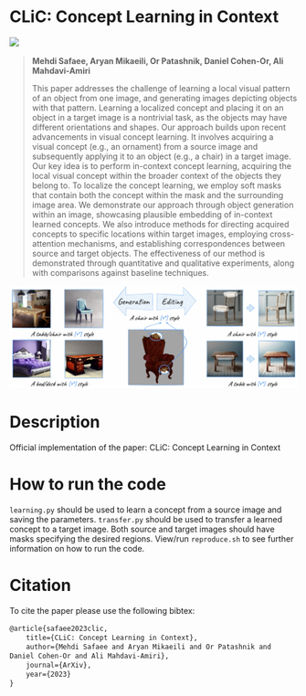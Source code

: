 # CLiC: Concept Learning in Context
<!--<a href="https://arxiv.org/abs/2303.10735v3"><img src="https://img.shields.io/badge/arXiv-2303.10753-b31b1b.svg" height=20.5></a>-->
<a href="https://mehdi0xc.github.io/clic"><img src="https://img.shields.io/static/v1?label=Project&message=Website&color=red" height=20.5></a>

> **Mehdi Safaee, Aryan Mikaeili, Or Patashnik, Daniel Cohen-Or, Ali Mahdavi-Amiri**
>   
>This paper addresses the challenge of learning a local visual pattern of an object from one image, and generating images depicting objects with that pattern. Learning a localized concept
      and placing it on an object in a target image is a nontrivial task, as the objects may have different orientations and shapes. Our approach builds upon recent advancements in visual concept learning.
      It involves acquiring a visual concept (e.g., an ornament) from a source image and subsequently applying it to an object (e.g., a chair) in a target image. Our key idea is to perform in-context concept learning,
      acquiring the local visual concept within the broader context of the objects they belong to. To localize the concept learning, we employ soft masks that contain both the concept within the mask and the surrounding image area.
      We demonstrate our approach through object generation within an image, showcasing plausible embedding of in-context learned concepts. We also introduce methods for directing acquired concepts to specific locations within target images,
      employing cross-attention mechanisms, and establishing correspondences between source and target objects. The effectiveness of our method is demonstrated through quantitative and qualitative experiments, along with comparisons against baseline techniques.

<p align="center">
<img src="https://github.com/Mehdi0xC/clic/blob/page/resources/teaser.png" width="800px"/>
</p>

# Description

Official implementation of the paper:  CLiC: Concept Learning in Context

# How to run the code
`learning.py` should be used to learn a concept from a source image and saving the parameters. `transfer.py` should be used to transfer a learned concept to a target image. Both source and target images should have masks specifying the desired regions.
View/run `reproduce.sh` to see further information on how to run the code. 

# Citation
To cite the paper please use the following bibtex:

``` 
@article{safaee2023clic,
    title={CLiC: Concept Learning in Context},
    author={Mehdi Safaee and Aryan Mikaeili and Or Patashnik and Daniel Cohen-Or and Ali Mahdavi-Amiri},
    journal={ArXiv},
    year={2023}
}
```